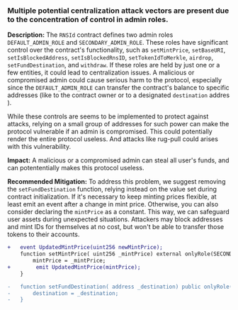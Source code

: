 ### Multiple potential centralization attack vectors are present due to the concentration of control in admin roles.

**Description:** The `RNSId` contract defines two admin roles `DEFAULT_ADMIN_ROLE` and `SECONDARY_ADMIN_ROLE`. These roles have significant control over the contract's functionality, such as `setMintPrice`, `setBaseURI`, `setIsBlockedAddress`, `setIsBlockedRnsID`, `setTokenIdToMerkle`, `airdrop`, `setFundDestination`, and `withdraw`. If these roles are held by just one or a few entities, it could lead to centralization issues. A malicious or compromised admin could cause serious harm to the protocol, especially since the `DEFAULT_ADMIN_ROLE` can transfer the contract's balance to specific addresses (like to the contract owner or to a designated `destination` addres ).

While these controls are seems to be implemented to protect against attacks, relying on a small group of addresses for such power can make the protocol vulnerable if an admin is compromised. This could potentially render the entire protocol useless. And attacks like rug-pull could arises with this vulnerability.

**Impact:** A malicious or a compromised admin can steal all user's funds, and can potententially makes this protocol useless.

**Recommended Mitigation:** To address this problem, we suggest removing the `setFundDestination` function, relying instead on the value set during contract initialization. If it's necessary to keep minting prices flexible, at least emit an event after a change in mint price. Otherwise, you can also consider declaring the `mintPrice` as a constant. This way, we can safeguard user assets during unexpected situations. Attackers may block addresses and mint IDs for themselves at no cost, but won't be able to transfer those tokens to their accounts.

```diff
+   event UpdatedMintPrice(uint256 newMintPrice);
    function setMintPrice( uint256 _mintPrice) external onlyRole(SECONDARY_ADMIN_ROLE) { 
        mintPrice = _mintPrice;
+        emit UpdatedMintPrice(mintPrice);
    }

-   function setFundDestination( address _destination) public onlyRole(DEFAULT_ADMIN_ROLE) { 
-       destination = _destination;
-   }
```
